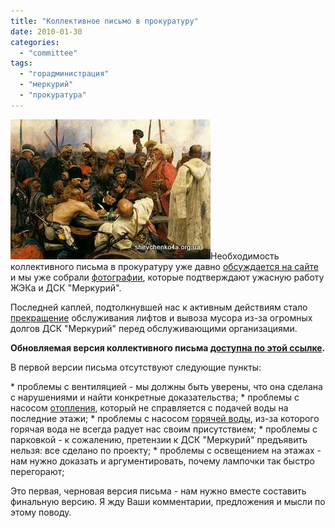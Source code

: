 ```yaml
---
title: "Коллективное письмо в прокуратуру"
date: 2010-01-30
categories: 
  - "committee"
tags: 
  - "горадминистрация"
  - "меркурий"
  - "прокуратура"
---
```


![Коллективное письмо в прокуратуру](/wp-content/uploads/2010/01/repin.jpg "Коллективное письмо в прокуратуру")Необходимость коллективного письма в прокуратуру уже давно [обсуждается на сайте](http://shevchenko4a.brovary.org/%d0%bf%d0%b8%d1%88%d0%b5%d0%bc-%d0%bf%d0%b8%d1%81%d1%8c%d0%bc%d0%be-%d0%b2-%d0%bf%d1%80%d0%be%d0%ba%d1%83%d1%80%d0%b0%d1%82%d1%83%d1%80%d1%83/) и мы уже собрали [фотографии](http://shevchenko4a.brovary.org/%d1%84%d0%be%d1%82%d0%be%d0%b3%d1%80%d0%b0%d1%84%d0%b8%d0%b8-%d0%b4%d0%bb%d1%8f-%d0%bf%d1%80%d0%be%d0%ba%d1%83%d1%80%d0%b0%d1%82%d1%83%d1%80%d1%8b/), которые подтверждают ужасную работу ЖЭКа и ДСК "Меркурий".

Последней каплей, подтолкнувшей нас к активным действиям стало [прекращение](http://shevchenko4a.brovary.org/deneg-net/) обслуживания лифтов и вывоза мусора из-за огромных долгов ДСК "Меркурий" перед обслуживающими организациями.

**Обновляемая версия коллективного письма [доступна по этой ссылке](https://docs.google.com/Doc?docid=0ARE2NQlPHqm_ZGZremY2dnJfMTY5ZHhnZnMyNmM&hl=ru).**

В первой версии письма отсутствуют следующие пункты:

\* проблемы с вентиляцией - мы должны быть уверены, что она сделана с нарушениями и найти конкретные доказательства; \* проблемы с насосом [отопления](http://shevchenko4a.brovary.org/personal-heating/), который не справляется с подачей воды на последние этажи; \* проблемы с насосом [горячей воды](http://shevchenko4a.brovary.org/problemy-s-goryachey-vodoy/), из-за которого горячая вода не всегда радует нас своим присутствием; \* проблемы с парковкой - к сожалению, претензии к ДСК "Меркурий" предъявить нельзя: все сделано по проекту; \* проблемы с освещением на этажах - нам нужно доказать и аргументировать, почему лампочки так быстро перегорают;

Это первая, черновая версия письма - нам нужно вместе составить финальную версию. Я жду Ваши комментарии, предложения и мысли по этому поводу.

<!--more Присоединиться к обсуждению письма »-->

